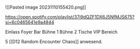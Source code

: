![[Pasted image 20231110155420.png]]

https://open.spotify.com/playlist/37i9dQZF1DX6J5NfMJS675?si=6c0465641e9a4844

Einlass
Foyer
Bar
Bühne 1
Bühne 2
Tische
VIP Bereich

5 [[D12 Random Encounter Chaos]] anwesend.